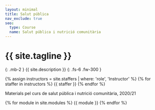 ```yaml
---
layout: minimal
title: Salut pública
nav_exclude: true
seo:
  type: Course
  name: Salut pública i nutrició comunitària
---
```


# {{ site.tagline }}
{: .mb-2 }
{{ site.description }}
{: .fs-6 .fw-300 }

{% assign instructors = site.staffers | where: 'role', 'Instructor' %}
{% for staffer in instructors %}
{{ staffer }}
{% endfor %}

Materials pel curs de salut pública i nutrició comunitària, 2020/21

{% for module in site.modules %}
{{ module }}
{% endfor %}
